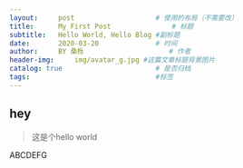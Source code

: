 ```yaml
---
layout:     post                    # 使用的布局（不需要改）
title:      My First Post               # 标题 
subtitle:   Hello World, Hello Blog #副标题
date:       2020-03-20              # 时间
author:     BY 桑栎                     # 作者
header-img:     img/avatar_g.jpg #这篇文章标题背景图片
catalog: true                       # 是否归档
tags:                               #标签
---
```






## hey

> 这是个hello world



ABCDEFG